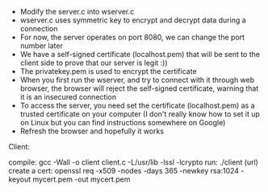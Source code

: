 - Modify the server.c into wserver.c
- wserver.c uses symmetric key to encrypt and decrypt data during a connection
- For now, the server operates on port 8080, we can change the port number later
- We have a self-signed certificate (localhost.pem) that will be sent to the client side to prove that our server is legit :))
- The privatekey.pem is used to encrypt the certificate
- When you first run the wserver, and try to connect with it through web browser, the browser will reject the self-signed certificate, warning that it is an insecured connection
- To access the server, you need set the certificate (localhost.pem) as a trusted certificate on your computer (I don't really know how to set it up on Linux but you can find instructions somewhere on Google)
- Refresh the browser and hopefully it works

Client:

compile: gcc -Wall -o client client.c -L/usr/lib -lssl -lcrypto
run: ./client (url)
create a cert: openssl req -x509 -nodes -days 365 -newkey rsa:1024 -keyout mycert.pem -out mycert.pem
